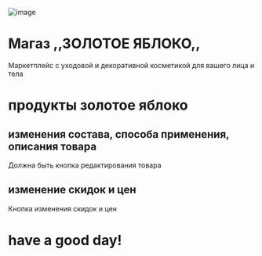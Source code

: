 ![image](https://github.com/user-attachments/assets/a2c78349-e150-4539-8d8a-862ea301479b)
# Магаз ,,ЗОЛОТОЕ ЯБЛОКО,,

Маркетплейс с уходовой и декоративной косметикой для вашего лица и тела


# продукты золотое яблоко 
## изменения состава, способа применения, описания товара
Должна быть кнопка редактирования товара
## изменение скидок и цен
Кнопка изменения скидок и цен


# have a good day!
